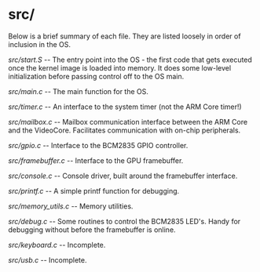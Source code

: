 # src/
Below is a brief summary of each file. They are listed loosely in order of
inclusion in the OS.

*src/start.S* -- The entry point into the OS - the first code that gets
executed once the kernel image is loaded into memory. It does some
low-level initialization before passing control off to the OS main. 

*src/main.c* -- The main function for the OS.

*src/timer.c* -- An interface to the system timer (not the ARM Core timer!)

*src/mailbox.c* -- Mailbox communication interface between the ARM Core and
the VideoCore. Facilitates communication with on-chip peripherals.

*src/gpio.c* -- Interface to the BCM2835 GPIO controller.

*src/framebuffer.c* -- Interface to the GPU framebuffer.

*src/console.c* -- Console driver, built around the framebuffer interface.

*src/printf.c* -- A simple printf function for debugging.

*src/memory_utils.c* -- Memory utilities.

*src/debug.c* -- Some routines to control the BCM2835 LED's. Handy for
debugging without before the framebuffer is online.

*src/keyboard.c* -- Incomplete.

*src/usb.c* -- Incomplete.

